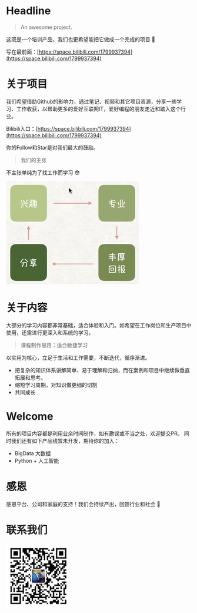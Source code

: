 # Headline

> An awesome project.

这既是一个培训产品，我们也更希望能把它做成一个完成的项目 💪

写在最前面：[https://space.bilibili.com/1799937394](https://space.bilibili.com/1799937394)

# 关于项目
我们希望借助Github的影响力，通过笔记、视频和其它项目资源，分享一些学习、工作收获，以帮助更多的爱好互联网IT，爱好编程的朋友走近和踏入这个行业。

Bilibili入口：[https://space.bilibili.com/1799937394](https://space.bilibili.com/1799937394)

你的Follow和Star是对我们最大的鼓励。

> 我们的主张

不主张单纯为了找工作而学习 😳

![](01.png)

# 关于内容
大部分的学习内容都非常基础，适合体验和入门。如希望在工作岗位和生产项目中使用，还需进行更深入和系统的学习。

> 课程制作思路：适合敏捷学习

以实用为核心，立足于生活和工作需要，不断迭代，循序渐进。

- 把复杂的知识体系讲解简单、易于理解和归纳，而在案例和项目中继续做垂直拓展和思考。
- 缩短学习周期，对知识做更细的切割
- 共同成长

# Welcome
所有的项目内容都是利用业余时间制作，如有勘误或不当之处，欢迎提交PR。
同时我们还有如下产品线暂未开发，期待你的加入：

- BigData 大数据
- Python + 人工智能

# 感恩
感恩平台、公司和家庭的支持！我们会持续产出，回馈行业和社会 🙏

# 联系我们
![](me.png)